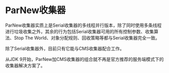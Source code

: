 # ParNew收集器

ParNew收集器实质上是Serial收集器的多线程并行版本，除了同时使用多条线程进行垃圾收集之外，其余的行为包括Serial收集器可用的所有控制参数、收集算法、Stop The World、对象分配规则、回收策略等都与Serial收集器完全一致。

除了Serial收集器外，目前只有它能与CMS收集器配合工作。

从JDK 9开始，ParNew加CMS收集器的组合就不再是官方推荐的服务端模式下的收集器解决方案了。
